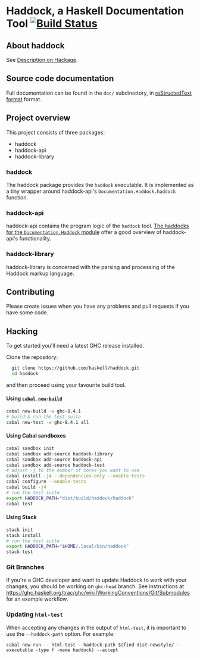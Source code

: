 # Haddock, a Haskell Documentation Tool [![Build Status](https://travis-ci.org/haskell/haddock.svg?branch=master)](https://travis-ci.org/haskell/haddock)


## About haddock

See [Description on Hackage](https://hackage.haskell.org/package/haddock).

## Source code documentation

Full documentation can be found in the `doc/` subdirectory, in
[reStructedText format](http://www.sphinx-doc.org/en/stable/rest.html)
format.


## Project overview

This project consists of three packages:

* haddock
* haddock-api
* haddock-library

### haddock

The haddock package provides the `haddock` executable. It is implemented as a
tiny wrapper around haddock-api's `Documentation.Haddock.haddock` function.

### haddock-api

haddock-api contains the program logic of the `haddock` tool. [The haddocks for
the `Documentation.Haddock` module](http://hackage.haskell.org/package/haddock-api-2.19.0.1/docs/Documentation-Haddock.html)
offer a good overview of haddock-api's functionality.

### haddock-library

haddock-library is concerned with the parsing and processing of the Haddock
markup language.


## Contributing

Please create issues when you have any problems and pull requests if you have some code.

## Hacking

To get started you'll need a latest GHC release installed.

Clone the repository:

```bash
  git clone https://github.com/haskell/haddock.git
  cd haddock
```

and then proceed using your favourite build tool.

#### Using [`cabal new-build`](http://cabal.readthedocs.io/en/latest/nix-local-build-overview.html)

```bash
cabal new-build -w ghc-8.4.1
# build & run the test suite
cabal new-test -w ghc-8.4.1 all
```

#### Using Cabal sandboxes

```bash
cabal sandbox init
cabal sandbox add-source haddock-library
cabal sandbox add-source haddock-api
cabal sandbox add-source haddock-test
# adjust -j to the number of cores you want to use
cabal install -j4 --dependencies-only --enable-tests
cabal configure --enable-tests
cabal build -j4
# run the test suite
export HADDOCK_PATH="dist/build/haddock/haddock"
cabal test
```

#### Using Stack

```bash
stack init
stack install
# run the test suite
export HADDOCK_PATH="$HOME/.local/bin/haddock"
stack test
```

### Git Branches

If you're a GHC developer and want to update Haddock to work with your
changes, you should be working on `ghc-head` branch.
See instructions at
https://ghc.haskell.org/trac/ghc/wiki/WorkingConventions/Git/Submodules
for an example workflow.

### Updating `html-test`

When accepting any changes in the output of `html-test`, it is important
to use the `--haddock-path` option. For example:

```
cabal new-run -- html-test --haddock-path $(find dist-newstyle/ -executable -type f -name haddock) --accept
```
